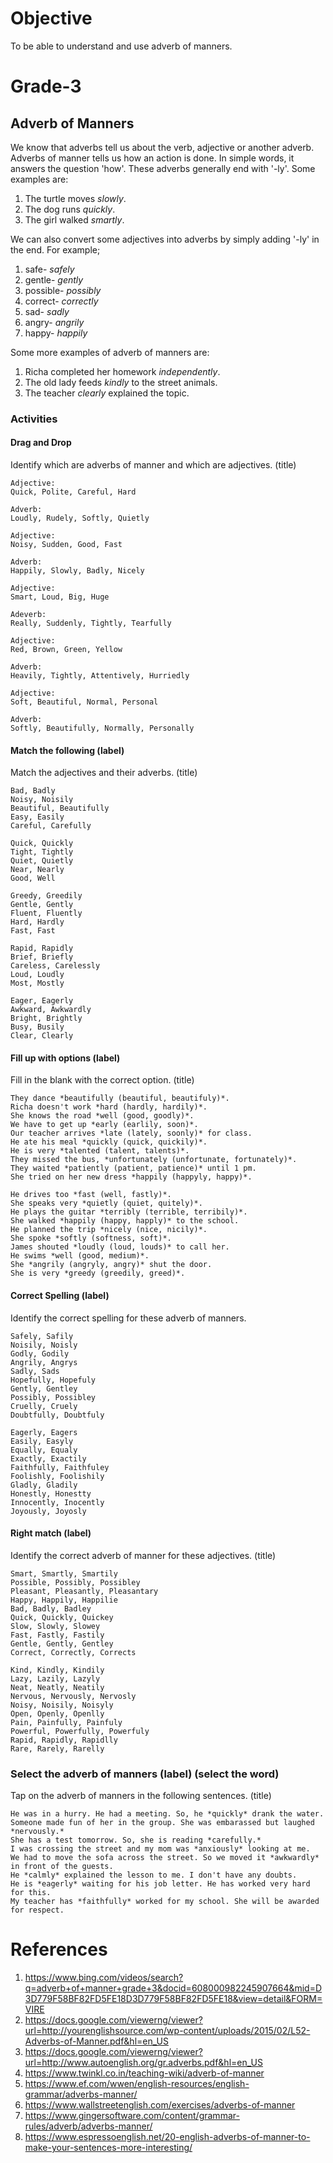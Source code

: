 # Objective

To be able to understand and use adverb of manners.

# Grade-3

## Adverb of Manners

We know that adverbs tell us about the verb, adjective or another adverb. Adverbs of manner tells us how an action is done. In simple words, it answers the question 'how'. These adverbs generally end with '-ly'. Some examples are:
1. The turtle moves *slowly*.
2. The dog runs *quickly*.
3. The girl walked *smartly*.

We can also convert some adjectives into adverbs by simply adding '-ly' in the end. For example;
1. safe- *safely*
2. gentle- *gently*
3. possible- *possibly*
4. correct- *correctly*
5. sad- *sadly*
6. angry- *angrily*
7. happy- *happily*

Some more examples of adverb of manners are:
1. Richa completed her homework *independently*.
2. The old lady feeds *kindly* to the street animals.
3. The teacher *clearly* explained the topic.

### Activities

#### Drag and Drop

Identify which are adverbs of manner and which are adjectives. (title)
```
Adjective:
Quick, Polite, Careful, Hard

Adverb:
Loudly, Rudely, Softly, Quietly
```

```
Adjective:
Noisy, Sudden, Good, Fast

Adverb:
Happily, Slowly, Badly, Nicely
```

```
Adjective:
Smart, Loud, Big, Huge

Adeverb:
Really, Suddenly, Tightly, Tearfully
```

```
Adjective:
Red, Brown, Green, Yellow

Adverb:
Heavily, Tightly, Attentively, Hurriedly
```

```
Adjective:
Soft, Beautiful, Normal, Personal

Adverb:
Softly, Beautifully, Normally, Personally
```

#### Match the following (label)

Match the adjectives and their adverbs. (title)
```
Bad, Badly
Noisy, Noisily
Beautiful, Beautifully
Easy, Easily
Careful, Carefully
```

```
Quick, Quickly
Tight, Tightly
Quiet, Quietly
Near, Nearly
Good, Well
```

```
Greedy, Greedily
Gentle, Gently
Fluent, Fluently
Hard, Hardly
Fast, Fast
```

```
Rapid, Rapidly
Brief, Briefly
Careless, Carelessly
Loud, Loudly
Most, Mostly
```

```
Eager, Eagerly
Awkward, Awkwardly
Bright, Brightly
Busy, Busily
Clear, Clearly
```

#### Fill up with options (label)

Fill in the blank with the correct option. (title)
```
They dance *beautifully (beautiful, beautifuly)*.
Richa doesn't work *hard (hardly, hardily)*.
She knows the road *well (good, goodly)*.
We have to get up *early (earlily, soon)*.
Our teacher arrives *late (lately, soonly)* for class.
He ate his meal *quickly (quick, quickily)*.
He is very *talented (talent, talents)*.
They missed the bus, *unfortunately (unfortunate, fortunately)*.
They waited *patiently (patient, patience)* until 1 pm.
She tried on her new dress *happily (happyly, happy)*.
```

```
He drives too *fast (well, fastly)*.
She speaks very *quietly (quiet, quitely)*.
He plays the guitar *terribly (terrible, terribily)*.
She walked *happily (happy, happly)* to the school.
He planned the trip *nicely (nice, nicily)*.
She spoke *softly (softness, soft)*.
James shouted *loudly (loud, louds)* to call her.
He swims *well (good, medium)*.
She *angrily (angryly, angry)* shut the door.
She is very *greedy (greedily, greed)*.
```

#### Correct Spelling (label)

Identify the correct spelling for these adverb of manners.
```
Safely, Safily
Noisily, Noisly
Godly, Godily
Angrily, Angrys
Sadly, Sads
Hopefully, Hopefuly
Gently, Gentley
Possibly, Possibley
Cruelly, Cruely
Doubtfully, Doubtfuly
```

```
Eagerly, Eagers
Easily, Easyly
Equally, Equaly
Exactly, Exactily
Faithfully, Faithfuley
Foolishly, Foolishily
Gladly, Gladily
Honestly, Honestty
Innocently, Inocently
Joyously, Joyosly
```

#### Right match (label)

Identify the correct adverb of manner for these adjectives. (title)
```
Smart, Smartly, Smartily
Possible, Possibly, Possibley
Pleasant, Pleasantly, Pleasantary
Happy, Happily, Happilie
Bad, Badly, Badley
Quick, Quickly, Quickey
Slow, Slowly, Slowey
Fast, Fastly, Fastily
Gentle, Gently, Gentley
Correct, Correctly, Corrects
```

```
Kind, Kindly, Kindily
Lazy, Lazily, Lazyly
Neat, Neatly, Neatily
Nervous, Nervously, Nervosly
Noisy, Noisily, Noisyly
Open, Openly, Openlly
Pain, Painfully, Painfuly
Powerful, Powerfully, Powerfuly
Rapid, Rapidly, Rapidlly
Rare, Rarely, Rarelly
```

### Select the adverb of manners (label) (select the word)

Tap on the adverb of manners in the following sentences. (title)
```
He was in a hurry. He had a meeting. So, he *quickly* drank the water.
Someone made fun of her in the group. She was embarassed but laughed *nervously.*
She has a test tomorrow. So, she is reading *carefully.*
I was crossing the street and my mom was *anxiously* looking at me.
We had to move the sofa across the street. So we moved it *awkwardly* in front of the guests.
He *calmly* explained the lesson to me. I don't have any doubts.
He is *eagerly* waiting for his job letter. He has worked very hard for this.
My teacher has *faithfully* worked for my school. She will be awarded for respect.
```

# References

1. https://www.bing.com/videos/search?q=adverb+of+manner+grade+3&docid=608000982245907664&mid=D3D779F58BF82FD5FE18D3D779F58BF82FD5FE18&view=detail&FORM=VIRE
2. https://docs.google.com/viewerng/viewer?url=http://yourenglishsource.com/wp-content/uploads/2015/02/L52-Adverbs-of-Manner.pdf&hl=en_US
3. https://docs.google.com/viewerng/viewer?url=http://www.autoenglish.org/gr.adverbs.pdf&hl=en_US
4. https://www.twinkl.co.in/teaching-wiki/adverb-of-manner
5. https://www.ef.com/wwen/english-resources/english-grammar/adverbs-manner/
6. https://www.wallstreetenglish.com/exercises/adverbs-of-manner
7. https://www.gingersoftware.com/content/grammar-rules/adverb/adverbs-manner/
8. https://www.espressoenglish.net/20-english-adverbs-of-manner-to-make-your-sentences-more-interesting/
